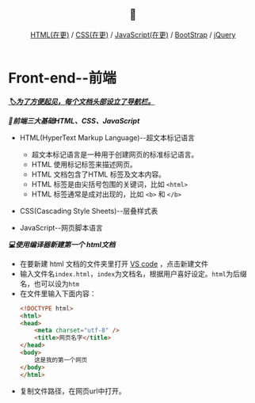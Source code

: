 <div align="center">
  <h2>📖</h2>
</div>  
<div align="center">
  <a href="https://github.com/fmw666/Front-end/blob/master/HTML/README.md#head">HTML(在更)</a> / <a href="https://github.com/fmw666/Front-end/blob/master/CSS/README.md#head">CSS(在更)</a> / <a href="https://github.com/fmw666/Front-end/blob/master/JavaScript/README.md#head">JavaScript(在更)</a> / <a href="#">BootStrap</a> / <a href="#">jQuery</a>
</div>

<br>

# Front-end--前端
***[🏷为了方便起见，每个文档头部设立了导航栏。](#np-jump)***

***📑前端三大基础HTML、CSS、JavaScript*** 

+ HTML(HyperText Markup Language)--超文本标记语言
  - 超文本标记语言是一种用于创建网页的标准标记语言。
  - HTML 使用标记标签来描述网页。
  - HTML 文档包含了HTML 标签及文本内容。
  - HTML 标签是由尖括号包围的关键词，比如 `<html>`
  - HTML 标签通常是成对出现的，比如 `<b>` 和 `</b>`

+ CSS(Cascading Style Sheets)--层叠样式表

+ JavaScript--网页脚本语言

***💻使用编译器新建第一个 html文档***

+ 在要新建 html 文档的文件夹里打开 [VS code](#no-jump) ，点击新建文件
+ 输入文件名`index.html`，`index`为文档名，根据用户喜好设定。`html`为后缀名，也可以设为`htm`
+ 在文件里输入下面内容：
  ```html
  <!DOCTYPE html>
  <html>
  <head>
      <meta charset="utf-8" />
      <title>网页名字</title>
  </head>
  <body>
      这是我的第一个网页
  </body>
  </html>
  ```
+ 复制文件路径，在网页url中打开。
